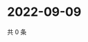 # 2022-09-09

共 0 条

<!-- BEGIN WEIBO -->
<!-- 最后更新时间 Fri Sep 09 2022 12:07:13 GMT+0800 (China Standard Time) -->

<!-- END WEIBO -->
